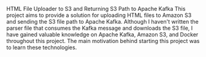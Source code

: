 HTML File Uploader to S3 and Returning S3 Path to Apache Kafka
This project aims to provide a solution for uploading HTML files to Amazon S3 and sending the S3 file path to Apache Kafka. Although I haven't written the parser file that consumes the Kafka message and downloads the S3 file, I have gained valuable knowledge on Apache Kafka, Amazon S3, and Docker throughout this project. The main motivation behind starting this project was to learn these technologies.
